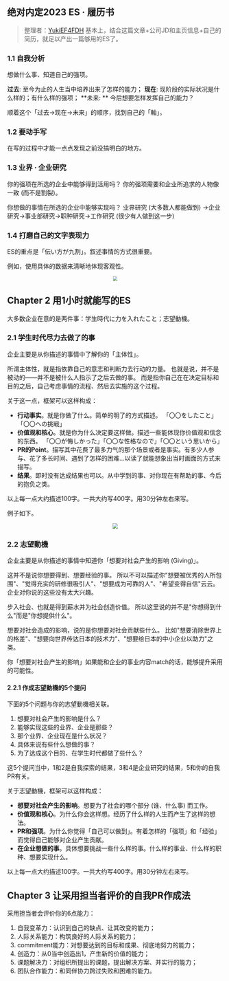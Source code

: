## 绝对内定2023 ES · 履历书

> 整理者：[YukiEF4FDH](https://www.zhihu.com/people/yukief4fdh)
> 基本上，结合这篇文章+公司JD和主页信息+自己的简历，就足以产出一篇够用的ES了。

### 1.1 自我分析

想做什么事、知道自己的强项。

**过去**: 至今为止的人生当中培养出来了怎样的能力；
**现在**: 现阶段的实际状况是什么样的；有什么样的强项；
**未来: ** 今后想要怎样发挥自己的能力？

顺着这个「过去→现在→未来」的顺序，找到自己的「軸」。

### 1.2 要动手写

在写的过程中才能一点点发现之前没搞明白的地方。

### 1.3 业界 · 企业研究

你的强项在所选的企业中能够得到活用吗？
你的强项需要和企业所追求的人物像一致 (而不是割裂)。

你想做的事情在所选的企业中能够实现吗？
业界研究 (大多数人都能做到) →企业研究→事业部研究→职种研究→工作研究 (很少有人做到这一步)

### 1.4 打磨自己的文字表现力

ES的重点是「伝い方が九割」。叙述事情的方式很重要。

例如，使用具体的数据来清晰地体现客观性。
<center><img src="https://gyazo.com/3070ffe41249abbe95c5cb0f7a36f291.jpg" style="zoom:67%;" /></center>

## Chapter 2 用1小时就能写的ES

大多数企业在意的是两件事：学生時代に力を入れたこと；志望動機。

### 2.1 学生时代尽力去做了的事

企业主要是从你描述的事情中了解你的「主体性」。

所谓主体性，就是指依靠自己的意志和判断力去行动的力量。
也就是说，并不是被动的——并不是被什么人指示了之后去做的事。
而是指你自己在在决定目标和目的之后，自己考虑事情的流程、然后去实施的这个过程。

关于这一点，框架可以这样构成：

- **行动事实**。就是你做了什么。简单的明了的方式描述。
  「〇〇をしたこと」「〇〇への挑戦」
- **价值观和核心**。就是你为什么决定要这样做。描述一些能体现你价值观和信念的东西。
  「〇〇が悔しかった」「〇〇な性格なので」「〇〇という思いから」
- **PR的Point**。描写其中花费了最多力气的那个场景或者是事实。有多少人参与、花了多长时间、遇到了怎样的困难…以读了就能想象出当时画面的方式来描写。
- **结果**。即时没有达成结果也可以。从中学到的事、对你现在有帮助的事、今后的抱负之类。

以上每一点大约描述100字。一共大约写400字。用30分钟左右来写。

例子如下。
<center><img src="https://gyazo.com/be078724d60487abbf6f08a1cb3c8c48.jpg" style="zoom:80%;" /></center>

### 2.2 志望動機

企业主要是从你描述的事情中知道你「想要对社会产生的影响 (Giving)」。

这并不是说你想要得到、想要经验的事。
所以不可以描述你"想要被优秀的人所包围"、"觉得充实的研修很吸引人"、"想要成为可靠的人"、"希望变得自信"云云。
企业对你说的这些没有太大兴趣。

步入社会、也就是得到薪水并为社会创造价值。
所以这里说的并不是"你想得到什么"而是"你想提供什么"。

想要对社会造成的影响，说的是你想要对社会贡献些什么。
比如"想要消除世界上的格差"、"想要向世界传达日本的技术力"、"想要给日本的中小企业以助力"之类。

你「想要对社会产生的影响」如果能和企业的事业内容match的话，能够提升采用的可能性。

#### 2.2.1 作成志望動機的5个提问

下面的5个问题与你的志望動機相关联。

1. 想要对社会产生的影响是什么？
2. 能够实现这些的业界、企业是那些？
3. 那个业界、企业现在是什么状况？
4. 具体来说有些什么想做的事？
5. 为了达成这个目的、在学生时代都做了些什么？

这5个提问当中，1和2是自我探索的结果，3和4是企业研究的结果，5和你的自我PR有关。

关于志望動機，框架可以这样构成：

- **想要对社会产生的影响**。想要为了社会的哪个部分 (谁、什么事) 而工作。
- **价值观和核心**。为什么你会这样想。经历了什么样的人生而产生了这样的想法。
- **PR和强项**。为什么你觉得「自己可以做到」。有着怎样的「强项」和「经验」而觉得自己能够对企业产生贡献。
- **在企业想做的事**。具体想要挑战一些什么样的事。什么样的事业、什么样的职种、想要实现什么。

以上每一点大约描述100字。一共大约写400字。用30分钟左右来写。

## Chapter 3 让采用担当者评价的自我PR作成法

采用担当者会评价你的6点能力：

1. 自我变革力：认识到自己的缺点、让其改变的能力；
2. 人际关系能力：构筑良好的人际关系的能力；
3. commitment能力：对想要达到的目标和成果、彻底地努力的能力；
4. 创造力：从0当中创造出1，产生新的价值的能力；
5. 课题解决力：对组织所提出的课题，提出解决方案、并实行的能力；
6. 团队合作能力：和同伴协力跨过失败和困难的能力。
